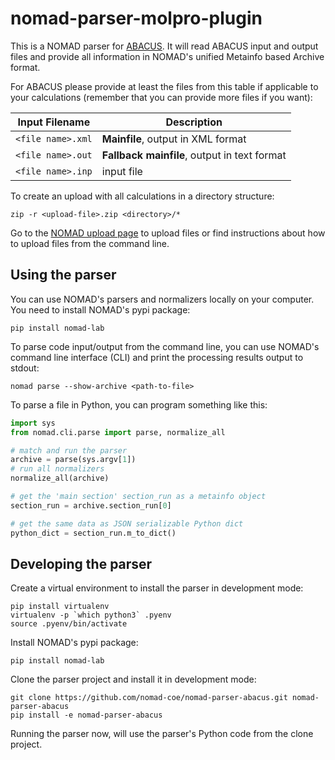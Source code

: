 # nomad-parser-molpro-plugin

This is a NOMAD parser for [ABACUS](http://abacus.ustc.edu.cn/). It will read ABACUS input and
output files and provide all information in NOMAD's unified Metainfo based Archive format.

For ABACUS please provide at least the files from this table if applicable to your
calculations (remember that you can provide more files if you want):

|Input Filename| Description|
|--- | --- |
|`<file name>.xml` | **Mainfile**, output in XML format|
|`<file name>.out` | **Fallback mainfile**, output in text format|
|`<file name>.inp` | input file|


To create an upload with all calculations in a directory structure:

```
zip -r <upload-file>.zip <directory>/*
```

Go to the [NOMAD upload page](https://nomad-lab.eu/prod/rae/gui/uploads) to upload files
or find instructions about how to upload files from the command line.

## Using the parser

You can use NOMAD's parsers and normalizers locally on your computer. You need to install
NOMAD's pypi package:

```
pip install nomad-lab
```

To parse code input/output from the command line, you can use NOMAD's command line
interface (CLI) and print the processing results output to stdout:

```
nomad parse --show-archive <path-to-file>
```

To parse a file in Python, you can program something like this:
```python
import sys
from nomad.cli.parse import parse, normalize_all

# match and run the parser
archive = parse(sys.argv[1])
# run all normalizers
normalize_all(archive)

# get the 'main section' section_run as a metainfo object
section_run = archive.section_run[0]

# get the same data as JSON serializable Python dict
python_dict = section_run.m_to_dict()
```

## Developing the parser

Create a virtual environment to install the parser in development mode:

```
pip install virtualenv
virtualenv -p `which python3` .pyenv
source .pyenv/bin/activate
```

Install NOMAD's pypi package:

```
pip install nomad-lab
```

Clone the parser project and install it in development mode:

```
git clone https://github.com/nomad-coe/nomad-parser-abacus.git nomad-parser-abacus
pip install -e nomad-parser-abacus
```

Running the parser now, will use the parser's Python code from the clone project.
